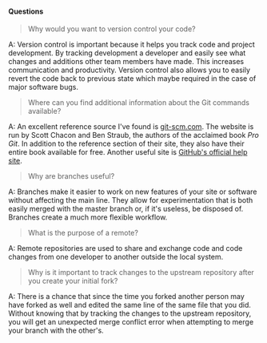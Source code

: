 #### Questions

>Why would you want to version control your code?

A: Version control is important because it helps you track code and project development. By tracking development a developer and easily see what changes and additions other team members have made. This increases communication and productivity. Version control also allows you to easily revert the code back to previous state which maybe required in the case of major software bugs.

>Where can you find additional information about the Git commands available?

A: An excellent reference source I've found is [git-scm.com](https://git-scm.com/docs). The website is run by Scott Chacon and Ben Straub, the authors of the acclaimed book _Pro Git_. In addition to the reference section of their site, they also have their entire book available for free. Another useful site is [GitHub's official help site](https://help.github.com/).

>Why are branches useful?

A: Branches make it easier to work on new features of your site or software without affecting the main line. They allow for experimentation that is both easily merged with the master branch or, if it's useless, be disposed of. Branches create a much more flexible workflow.  

>What is the purpose of a remote?

A: Remote repositories are used to share and exchange code and code changes from one developer to another outside the local system.

>Why is it important to track changes to the upstream repository after you create your initial fork?

A: There is a chance that since the time you forked another person may have forked as well and edited the same line of the same file that you did. Without knowing that by tracking the changes to the upstream repository, you will get an unexpected merge conflict error when attempting to merge your branch with the other's.  
